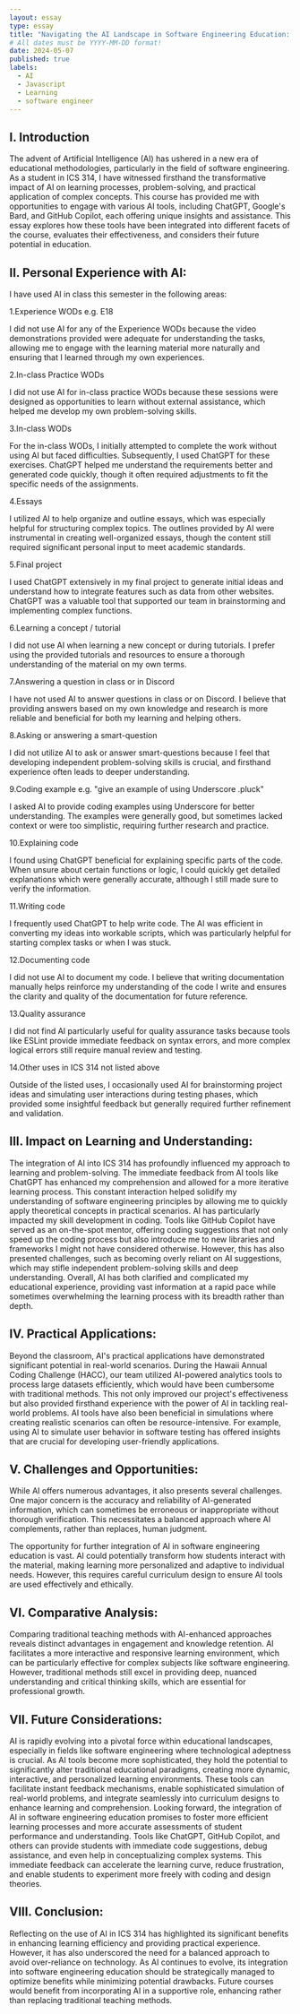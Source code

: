 ```yaml
---
layout: essay
type: essay
title: "Navigating the AI Landscape in Software Engineering Education: Insights and Reflections from ICS 314"
# All dates must be YYYY-MM-DD format!
date: 2024-05-07
published: true
labels:
  - AI
  - Javascript
  - Learning
  - software engineer
---
```


## I. Introduction
The advent of Artificial Intelligence (AI) has ushered in a new era of educational methodologies, particularly in the field of software engineering. As a student in ICS 314, I have witnessed firsthand the transformative impact of AI on learning processes, problem-solving, and practical application of complex concepts. This course has provided me with opportunities to engage with various AI tools, including ChatGPT, Google's Bard, and GitHub Copilot, each offering unique insights and assistance. This essay explores how these tools have been integrated into different facets of the course, evaluates their effectiveness, and considers their future potential in education.

## II. Personal Experience with AI:
I have used AI in class this semester in the following areas:

1.Experience WODs e.g. E18
   
I did not use AI for any of the Experience WODs because the video demonstrations provided were adequate for understanding the tasks, allowing me to engage with the learning material more naturally and ensuring that I learned through my own experiences.

2.In-class Practice WODs

I did not use AI for in-class practice WODs because these sessions were designed as opportunities to learn without external assistance, which helped me develop my own problem-solving skills.

3.In-class WODs

For the in-class WODs, I initially attempted to complete the work without using AI but faced difficulties. Subsequently, I used ChatGPT for these exercises. ChatGPT helped me understand the requirements better and generated code quickly, though it often required adjustments to fit the specific needs of the assignments.

4.Essays

I utilized AI to help organize and outline essays, which was especially helpful for structuring complex topics. The outlines provided by AI were instrumental in creating well-organized essays, though the content still required significant personal input to meet academic standards.

5.Final project

I used ChatGPT extensively in my final project to generate initial ideas and understand how to integrate features such as data from other websites. ChatGPT was a valuable tool that supported our team in brainstorming and implementing complex functions.

6.Learning a concept / tutorial

I did not use AI when learning a new concept or during tutorials. I prefer using the provided tutorials and resources to ensure a thorough understanding of the material on my own terms.

7.Answering a question in class or in Discord

I have not used AI to answer questions in class or on Discord. I believe that providing answers based on my own knowledge and research is more reliable and beneficial for both my learning and helping others.

8.Asking or answering a smart-question

I did not utilize AI to ask or answer smart-questions because I feel that developing independent problem-solving skills is crucial, and firsthand experience often leads to deeper understanding.

9.Coding example e.g. "give an example of using Underscore .pluck"

I asked AI to provide coding examples using Underscore for better understanding. The examples were generally good, but sometimes lacked context or were too simplistic, requiring further research and practice.

10.Explaining code

I found using ChatGPT beneficial for explaining specific parts of the code. When unsure about certain functions or logic, I could quickly get detailed explanations which were generally accurate, although I still made sure to verify the information.

11.Writing code

I frequently used ChatGPT to help write code. The AI was efficient in converting my ideas into workable scripts, which was particularly helpful for starting complex tasks or when I was stuck.

12.Documenting code

I did not use AI to document my code. I believe that writing documentation manually helps reinforce my understanding of the code I write and ensures the clarity and quality of the documentation for future reference.

13.Quality assurance

I did not find AI particularly useful for quality assurance tasks because tools like ESLint provide immediate feedback on syntax errors, and more complex logical errors still require manual review and testing.

14.Other uses in ICS 314 not listed above

Outside of the listed uses, I occasionally used AI for brainstorming project ideas and simulating user interactions during testing phases, which provided some insightful feedback but generally required further refinement and validation.

## III. Impact on Learning and Understanding:

The integration of AI into ICS 314 has profoundly influenced my approach to learning and problem-solving. The immediate feedback from AI tools like ChatGPT has enhanced my comprehension and allowed for a more iterative learning process. This constant interaction helped solidify my understanding of software engineering principles by allowing me to quickly apply theoretical concepts in practical scenarios. AI has particularly impacted my skill development in coding. Tools like GitHub Copilot have served as an on-the-spot mentor, offering coding suggestions that not only speed up the coding process but also introduce me to new libraries and frameworks I might not have considered otherwise. However, this has also presented challenges, such as becoming overly reliant on AI suggestions, which may stifle independent problem-solving skills and deep understanding. Overall, AI has both clarified and complicated my educational experience, providing vast information at a rapid pace while sometimes overwhelming the learning process with its breadth rather than depth.

## IV. Practical Applications:

Beyond the classroom, AI's practical applications have demonstrated significant potential in real-world scenarios. During the Hawaii Annual Coding Challenge (HACC), our team utilized AI-powered analytics tools to process large datasets efficiently, which would have been cumbersome with traditional methods. This not only improved our project's effectiveness but also provided firsthand experience with the power of AI in tackling real-world problems. AI tools have also been beneficial in simulations where creating realistic scenarios can often be resource-intensive. For example, using AI to simulate user behavior in software testing has offered insights that are crucial for developing user-friendly applications.

## V. Challenges and Opportunities:

While AI offers numerous advantages, it also presents several challenges. One major concern is the accuracy and reliability of AI-generated information, which can sometimes be erroneous or inappropriate without thorough verification. This necessitates a balanced approach where AI complements, rather than replaces, human judgment.

The opportunity for further integration of AI in software engineering education is vast. AI could potentially transform how students interact with the material, making learning more personalized and adaptive to individual needs. However, this requires careful curriculum design to ensure AI tools are used effectively and ethically.

## VI. Comparative Analysis:

Comparing traditional teaching methods with AI-enhanced approaches reveals distinct advantages in engagement and knowledge retention. AI facilitates a more interactive and responsive learning environment, which can be particularly effective for complex subjects like software engineering. However, traditional methods still excel in providing deep, nuanced understanding and critical thinking skills, which are essential for professional growth.

## VII. Future Considerations:

AI is rapidly evolving into a pivotal force within educational landscapes, especially in fields like software engineering where technological adeptness is crucial. As AI tools become more sophisticated, they hold the potential to significantly alter traditional educational paradigms, creating more dynamic, interactive, and personalized learning environments. These tools can facilitate instant feedback mechanisms, enable sophisticated simulation of real-world problems, and integrate seamlessly into curriculum designs to enhance learning and comprehension. Looking forward, the integration of AI in software engineering education promises to foster more efficient learning processes and more accurate assessments of student performance and understanding. Tools like ChatGPT, GitHub Copilot, and others can provide students with immediate code suggestions, debug assistance, and even help in conceptualizing complex systems. This immediate feedback can accelerate the learning curve, reduce frustration, and enable students to experiment more freely with coding and design theories.

## VIII. Conclusion:

Reflecting on the use of AI in ICS 314 has highlighted its significant benefits in enhancing learning efficiency and providing practical experience. However, it has also underscored the need for a balanced approach to avoid over-reliance on technology. As AI continues to evolve, its integration into software engineering education should be strategically managed to optimize benefits while minimizing potential drawbacks. Future courses would benefit from incorporating AI in a supportive role, enhancing rather than replacing traditional teaching methods.

